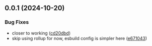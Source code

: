 ## 0.0.1 (2024-10-20)


### Bug Fixes

* closer to working ([cd20dbd](https://example.com///commit/cd20dbd02bb979cec662f30c32e3201ba25f2846))
* skip using rollup for now, esbuild config is simpler here ([e671043](https://example.com///commit/e671043a718473a9e00633813df7cb4fb6f723ab))

